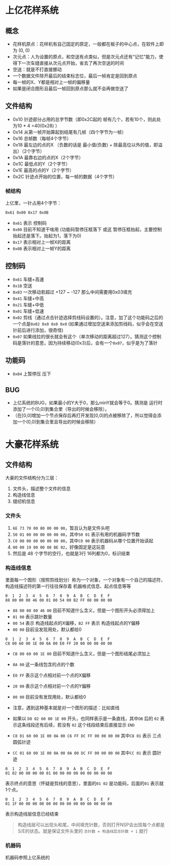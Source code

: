 

# 上亿花样系统

## 概念
* 花样机原点：花样机有自己固定的原定，一般都在板子的中心点，在软件上即为 (0, 0)
* 次元点：人为设置的原点，和空送有点类似，但是次元点还有“记忆”能力，使得下一次车缝直接从次元点开始，省去了再次空送的时间
* 空送：就是不打直接挪动
* 一个数据文件除开最后的结束标志位，最后一帧肯定是回到原点
* 每一帧的X、Y都是相对上一帧的偏移量
* 如果是闭合图形且最后一帧回到原点那么就不会再做空送了

## 文件结构
* 0x10 针迹部分占用的总字节数（即0x2C起的 帧有几个，若有10个，则此处为10 * 4 =40(0x28) ）
* 0x14 从第一帧开始算起到结尾有几帧（四个字节为一帧）
* 0x16 总帧数（每帧4个字节）
* 0x18 最左边的点的X （负数的话是 最小值(负数) + 除最高位以外的值，即溢出）（2个字节）
* 0x1A 最靠右边的点的X（2个字节）
* 0x1C 最低点的Y（2个字节）
* 0x1E 最高的点的Y（2个字节）
* 0x2C 针迹点开始的位置，每一帧的数据（4个字节）

### 帧结构
上亿里，一针占用4个字节：
```txt
0x61 0x00 0x17 0x0B
```
* `0x61` 表示 控制码
* `0x00` 目前不知道干啥用       (功能码暂停压框落下 或这 暂停压框抬起，主要控制抬起还是落下。抬起为1，落下为0)
* `0x17` 表示相对上一帧X的距离
* `0x0B` 表示相对上一帧Y的距离

## 控制码

* `0x61` 车缝+高速
* `0x1B` 空送
* `0x03` 一次移动若超过 +127 ~ -127 那么中间需要用0x03填充
* `0x41` 车缝+中高
* `0x21` 车缝+中低
* `0x01` 车缝+低速
* `0x02` 剪线（通过点击针迹选择剪线码设置的）。注意，加了这个功能码之后的一个点是`0x02 0x0 0x0 0x0` (如果通过增加空送来添加剪线码，似乎会在空送针前后进行添加，很奇怪)
* `0x07` 如果线拉的很长就会有这个（单次移动的距离超过127）。猜测这个控制码是落针的意思，因为持续移动(0x3)后，会有一个`0x07`，似乎是为了落针

## 功能码
* `0x04` 上暂停压 压下

## BUG
* 上亿系统的BUG，如果最小的Y大于0，那么minY就会等于0。猜测是 运行时添加了一个(0,0)到集合里（导出的时候会移除）。
* （在[0,0]增加一个节点保存后再打开发现[0,0]的点被移除了，所以觉得会添加一个(0,0)到集合里且导出的时候会移除）


# 大豪花样系统

## 文件结构
大豪的文件结构分为三层：
1. 文件头，描述整个文件的信息
2. 构造线信息
3. 缝纫机信息

### 文件头
1. `6E 73 70 00 80 00 00 00`，暂且认为是文件头吧
2. `50 01 00 00 00 00 00 00`，其中`50 01` 表示有用的机器码字节数
3. `C0 00 00 00 00 00 00 00`，其中`C0 00` 表示机器码从哪个位置开始读起
4. `00 00 19 00 00 00 BE 02`，好像固定是这玩意
5. 然后是 48 个字节的空行，也就是3行 16列都为0，标识结束



### 构造线信息
里面每一个图形（按照剪线划分）称为一个对象，一个对象有一个自己的描述符，构造线描述符的第一行往往保存着 机器格式信息、起点信息等等
```text
0  1  2  3  4  5  6  7  8  9  A  B  C  D  E  F
88 00 00 00 46 00 01 00 54 00 B2 FF 00 00 00 00
```
* `88 00 00 00 46 00` 目前不知道什么含义，但是一个图形开头必须得加上
* `01 00` 表示跳针数量
* `00 54` 表示 构造线起点的X偏移，`B2 FF` 表示 构造线起点的Y偏移
* `00 00` 目前没发现用处，默认都给0

```text
0  1  2  3  4  5  6  7  8  9  A  B  C  D  E  F
C8 00 60 00 1E 00 0A 00 E0 FF 20 00 00 00 00 00
```
* `CB 00 60 00 1E 00` 目前不知道什么含义，但是一个图形结尾必须加上
* `0A 00` 这一条线包含的点的个数
* `E0 FF` 表示这个点相对前一个点的X偏移
* `20 00` 表示这个点相对前一个点的Y偏移
* `00 00` 目前没有发现用处，默认都给0

* 注意，遇到这种基本就是对一个图形的描述：比如直线
* 如果以 `D8 02 60 00 1E 00` 开头，也同样表示是一条直线，其中`DB` 后的 `02` 表示这条线段还有后续，若没有 `02` 这个线段结束后直接显示 `END` 
* `C8 01 60 00 1E 00 0A 00 C6 FF DC FF 00 00 00 00` 其中`C8 01` 表示 三点圆弧针迹
* `CC 01 60 00 1E 00 0A 00 0A 00 DC FF 00 00 00 00` 其中`CC 01` 表示 圆针迹

```text
0  1  2  3  4  5  6  7  8  9  A  B  C  D  E  F
01 02 00 00 00 00 01 00 00 00 00 00 00 00 00 00
```
表示终点的意思（怀疑是剪线的意思），里面的`01 02` 是功能码，后面的`01` 表示就1个点。

```text
0  1  2  3  4  5  6  7  8  9  A  B  C  D  E  F
01 1F 00 00 00 00 00 00 00 00 00 00 00 00 00 00
```
表示构造线层信息已经结束

> 构造线层可以出现头和尾，中间填充针数，否则打开NSP会出现每个点都是S/E的状态。就是保证文件头里的 `总针数 = 构造线层总针数 + 1` 就行

### 机器码
机器码参照上亿系统的
